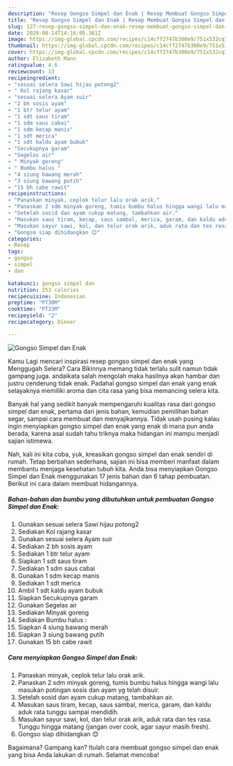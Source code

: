 ```yaml
---
description: "Resep Gongso Simpel dan Enak | Resep Membuat Gongso Simpel dan Enak Yang Sedap"
title: "Resep Gongso Simpel dan Enak | Resep Membuat Gongso Simpel dan Enak Yang Sedap"
slug: 127-resep-gongso-simpel-dan-enak-resep-membuat-gongso-simpel-dan-enak-yang-sedap
date: 2020-08-14T14:16:05.361Z
image: https://img-global.cpcdn.com/recipes/c14cff2747b300e9/751x532cq70/gongso-simpel-dan-enak-foto-resep-utama.jpg
thumbnail: https://img-global.cpcdn.com/recipes/c14cff2747b300e9/751x532cq70/gongso-simpel-dan-enak-foto-resep-utama.jpg
cover: https://img-global.cpcdn.com/recipes/c14cff2747b300e9/751x532cq70/gongso-simpel-dan-enak-foto-resep-utama.jpg
author: Elizabeth Mann
ratingvalue: 4.6
reviewcount: 13
recipeingredient:
- "sesuai selera Sawi hijau potong2"
- " Kol rajang kasar"
- "sesuai selera Ayam suir"
- "2 bh sosis ayam"
- "1 btr telur ayam"
- "1 sdt saus tiram"
- "1 sdm saus cabai"
- "1 sdm kecap manis"
- "1 sdt merica"
- "1 sdt kaldu ayam bubuk"
- "Secukupnya garam"
- "Segelas air"
- " Minyak goreng"
- " Bumbu halus "
- "4 siung bawang merah"
- "3 siung bawang putih"
- "15 bh cabe rawit"
recipeinstructions:
- "Panaskan minyak, ceplok telur lalu orak arik."
- "Panaskan 2 sdm minyak goreng, tumis bumbu halus hingga wangi lalu masukan potingan sosis dan ayam yg telah disuir."
- "Setelah sosid dan ayam cukup matang, tambahkan air."
- "Masukan saus tiram, kecap, saus sambal, merica, garam, dan kaldu aduk rata tunggu sampai mendidih."
- "Masukan sayur sawi, kol, dan telur orak arik, aduk rata dan tes rasa. Tunggu hingga matang (jangan over cook, agar sayur masih fresh)."
- "Gongso siap dihidangkan 😊"
categories:
- Resep
tags:
- gongso
- simpel
- dan

katakunci: gongso simpel dan 
nutrition: 253 calories
recipecuisine: Indonesian
preptime: "PT30M"
cooktime: "PT33M"
recipeyield: "2"
recipecategory: Dinner

---
```



![Gongso Simpel dan Enak](https://img-global.cpcdn.com/recipes/c14cff2747b300e9/751x532cq70/gongso-simpel-dan-enak-foto-resep-utama.jpg)

Kamu Lagi mencari inspirasi resep gongso simpel dan enak yang Menggugah Selera? Cara Bikinnya memang tidak terlalu sulit namun tidak gampang juga. andaikata salah mengolah maka hasilnya akan hambar dan justru cenderung tidak enak. Padahal gongso simpel dan enak yang enak selayaknya memiliki aroma dan cita rasa yang bisa memancing selera kita.

Banyak hal yang sedikit banyak mempengaruhi kualitas rasa dari gongso simpel dan enak, pertama dari jenis bahan, kemudian pemilihan bahan segar, sampai cara membuat dan menyajikannya. Tidak usah pusing kalau ingin menyiapkan gongso simpel dan enak yang enak di mana pun anda berada, karena asal sudah tahu triknya maka hidangan ini mampu menjadi sajian istimewa.




Nah, kali ini kita coba, yuk, kreasikan gongso simpel dan enak sendiri di rumah. Tetap berbahan sederhana, sajian ini bisa memberi manfaat dalam membantu menjaga kesehatan tubuh kita. Anda bisa menyiapkan Gongso Simpel dan Enak menggunakan 17 jenis bahan dan 6 tahap pembuatan. Berikut ini cara dalam membuat hidangannya.

<!--inarticleads1-->

##### Bahan-bahan dan bumbu yang dibutuhkan untuk pembuatan Gongso Simpel dan Enak:

1. Gunakan sesuai selera Sawi hijau potong2
1. Sediakan  Kol rajang kasar
1. Gunakan sesuai selera Ayam suir
1. Sediakan 2 bh sosis ayam
1. Sediakan 1 btr telur ayam
1. Siapkan 1 sdt saus tiram
1. Sediakan 1 sdm saus cabai
1. Gunakan 1 sdm kecap manis
1. Sediakan 1 sdt merica
1. Ambil 1 sdt kaldu ayam bubuk
1. Siapkan Secukupnya garam
1. Gunakan Segelas air
1. Sediakan  Minyak goreng
1. Sediakan  Bumbu halus :
1. Siapkan 4 siung bawang merah
1. Siapkan 3 siung bawang putih
1. Gunakan 15 bh cabe rawit




<!--inarticleads2-->

##### Cara menyiapkan Gongso Simpel dan Enak:

1. Panaskan minyak, ceplok telur lalu orak arik.
1. Panaskan 2 sdm minyak goreng, tumis bumbu halus hingga wangi lalu masukan potingan sosis dan ayam yg telah disuir.
1. Setelah sosid dan ayam cukup matang, tambahkan air.
1. Masukan saus tiram, kecap, saus sambal, merica, garam, dan kaldu aduk rata tunggu sampai mendidih.
1. Masukan sayur sawi, kol, dan telur orak arik, aduk rata dan tes rasa. Tunggu hingga matang (jangan over cook, agar sayur masih fresh).
1. Gongso siap dihidangkan 😊




Bagaimana? Gampang kan? Itulah cara membuat gongso simpel dan enak yang bisa Anda lakukan di rumah. Selamat mencoba!
